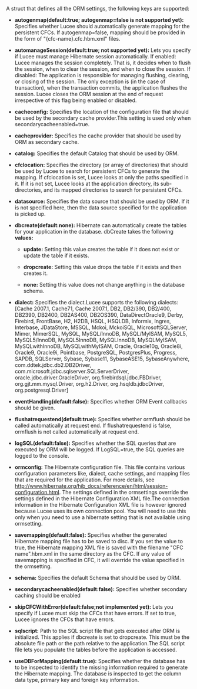 A struct that defines all the ORM settings, the following keys are supported:

- **autogenmap(default:true; autogenmap=false is not supported yet):** Specifies whether Lucee should automatically generate mapping for the persistent CFCs. If autogenmap=false, mapping should be provided in the form of "{cfc-name}.cfc.hbm.xml" files.
- **automanageSession(default:true; not supported yet):** Lets you specify if Lucee must manage Hibernate session automatically. If enabled: Lucee manages the session completely. That is, it decides when to flush the session, when to clear the session, and when to close the session. If disabled: The application is responsible for managing flushing, clearing, or closing of the session. The only exception is (in the case of transaction), when the transaction commits, the application flushes the session. Lucee closes the ORM session at the end of request irrespective of this flag being enabled or disabled.
- **cacheconfig:** Specifies the location of the configuration file that should be used by the secondary cache provider.This setting is used only when secondarycacheenabled=true.
- **cacheprovider:** Specifies the cache provider that should be used by ORM as secondary cache.
- **catalog:** Specifies the default Catalog that should be used by ORM.
- **cfclocation:** Specifies the directory (or array of directories) that should be used by Lucee to search for persistent CFCs to generate the mapping. If cfclocation is set, Lucee looks at only the paths specified in it. If it is not set, Lucee looks at the application directory, its sub-directories, and its mapped directories to search for persistent CFCs.
- **datasource:** Specifies the data source that should be used by ORM. If it is not specified here, then the data source specified for the application is picked up.
- **dbcreate(default:none):** Hibernate can automatically create the tables for your application in the database. dbCreate takes the following **values:**

	- **update:** Setting this value creates the table if it does not exist or update the table if it exists.

	- **dropcreate:** Setting this value drops the table if it exists and then creates it.

	- **none:** Setting this value does not change anything in the database schema.
- **dialect:** Specifies the dialect.Lucee supports the following dialects: [Cache 2007.1, Cache71, Cache 2007.1, DB2, DB2/390, DB2/400, DB2390, DB2400, DB2AS400, DB2OS390, DataDirectOracle9, Derby, Firebird, FrontBase, H2, H2DB, HSQL, HSQLDB, Informix, Ingres, Interbase, JDataStore, MSSQL, Mckoi, MckoiSQL, MicrosoftSQLServer, Mimer, MimerSQL, MySQL, MySQL/InnoDB, MySQL/MyISAM, MySQL5, MySQL5/InnoDB, MySQL5InnoDB, MySQLInnoDB, MySQLMyISAM, MySQLwithInnoDB, MySQLwithMyISAM, Oracle, Oracle10g, Oracle8i, Oracle9, Oracle9i, Pointbase, PostgreSQL, PostgresPlus, Progress, SAPDB, SQLServer, Sybase, Sybase11, SybaseASE15, SybaseAnywhere, com.ddtek.jdbc.db2.DB2Driver, com.microsoft.jdbc.sqlserver.SQLServerDriver, oracle.jdbc.driver.OracleDriver, org.firebirdsql.jdbc.FBDriver, org.gjt.mm.mysql.Driver, org.h2.Driver, org.hsqldb.jdbcDriver, org.postgresql.Driver]
- **eventHandling(default:false):** Specifies whether ORM Event callbacks should be given.
- **flushatrequestend(default:true):** Specifies whether ormflush should be called automatically at request end. If flushatrequestend is false, ormflush is not called automatically at request end.
- **logSQL(default:false):** Specifies whether the SQL queries that are executed by ORM will be logged. If LogSQL=true, the SQL queries are logged to the console.
- **ormconfig:** The Hibernate configuration file. This file contains various configuration parameters like, dialect, cache settings, and mapping files that are required for the application. For more details, see <http://www.hibernate.org/hib_docs/reference/en/html/session-configuration.html>. The settings defined in the ormsettings override the settings defined in the Hibernate Configuration XML file.The connection information in the Hibernate Configuration XML file is however ignored because Lucee uses its own connection pool. You will need to use this only when you need to use a hibernate setting that is not available using ormsetting.
- **savemapping(default:false):** Specifies whether the generated Hibernate mapping file has to be saved to disc. If you set the value to true, the Hibernate mapping XML file is saved with the filename "CFC name".hbm.xml in the same directory as the CFC. If any value of savemapping is specified in CFC, it will override the value specified in the ormsetting.
- **schema:** Specifies the default Schema that should be used by ORM.
- **secondarycacheenabled(default:false):** Specifies whether secondary caching should be enabled
- **skipCFCWithError(default:false;not implemented yet):** Lets you specify if Lucee must skip the CFCs that have errors. If set to true, Lucee ignores the CFCs that have errors.
- **sqlscript:** Path to the SQL script file that gets executed after ORM is initialized. This applies if dbcreate is set to dropcreate. This must be the absolute file path or the path relative to the application.The SQL script file lets you populate the tables before the application is accessed.
- **useDBForMapping(default:true):** Specifies whether the database has to be inspected to identify the missing information required to generate the Hibernate mapping. The database is inspected to get the column data type, primary key and foreign key information.